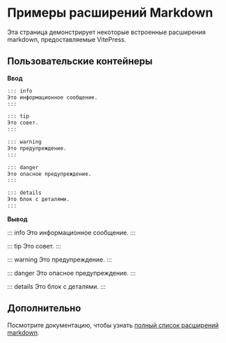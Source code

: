 # Примеры расширений Markdown

Эта страница демонстрирует некоторые встроенные расширения markdown, предоставляемые VitePress.

## Пользовательские контейнеры

**Ввод**

```md
::: info
Это информационное сообщение.
:::

::: tip
Это совет.
:::

::: warning
Это предупреждение.
:::

::: danger
Это опасное предупреждение.
:::

::: details
Это блок с деталями.
:::
```

**Вывод**

::: info
Это информационное сообщение.
:::

::: tip
Это совет.
:::

::: warning
Это предупреждение.
:::

::: danger
Это опасное предупреждение.
:::

::: details
Это блок с деталями.
:::

## Дополнительно

Посмотрите документацию, чтобы узнать [полный список расширений markdown](https://vitepress.dev/guide/markdown).